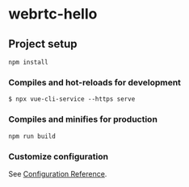 # webrtc-hello

## Project setup
```
npm install
```

### Compiles and hot-reloads for development
```
$ npx vue-cli-service --https serve

```

### Compiles and minifies for production
```
npm run build
```

### Customize configuration
See [Configuration Reference](https://cli.vuejs.org/config/).
